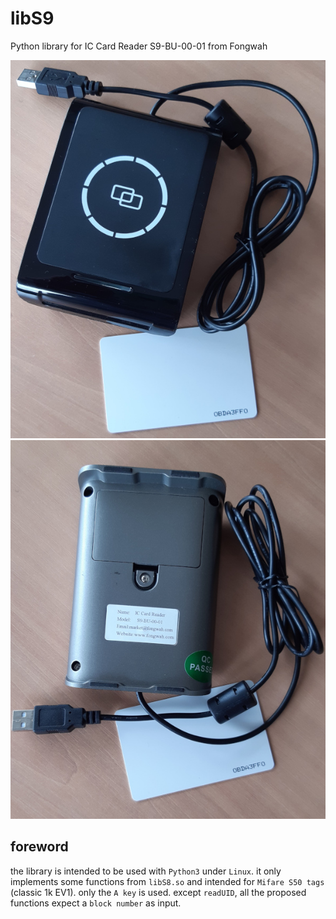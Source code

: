 # libS9
Python library for IC Card Reader S9-BU-00-01 from Fongwah

![S9-BU-00-01](s9r.jpg)
![S9-BU-00-01](s9v.jpg)


## foreword

the library is intended to be used with `Python3` under `Linux`.
it only implements some functions from `libS8.so` and intended for `Mifare S50 tags` (classic 1k EV1).
only the `A key` is used.
except `readUID`, all the proposed functions expect a `block number` as input.
